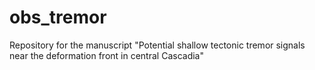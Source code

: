 # obs_tremor
Repository for the manuscript "Potential shallow tectonic tremor signals near the deformation front in central Cascadia"
